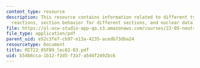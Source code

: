 ```yaml
---
content_type: resource
description: This resource contains information related to different types of nuclear
  reactions, section behavior for different sections, and nuclear data.
file: https://ol-ocw-studio-app-qa.s3.amazonaws.com/courses/22-05-neutron-science-and-reactor-physics-fall-2009/b54b6cca1b12f2d5f3a7a5d4f2492bc6_MIT22_05F09_lec02-03.pdf
file_type: application/pdf
parent_uid: e52c3fe7-cb97-e13a-4235-acedb73dba24
resourcetype: Document
title: MIT22_05F09_lec02-03.pdf
uid: b54b6cca-1b12-f2d5-f3a7-a5d4f2492bc6
---
```

